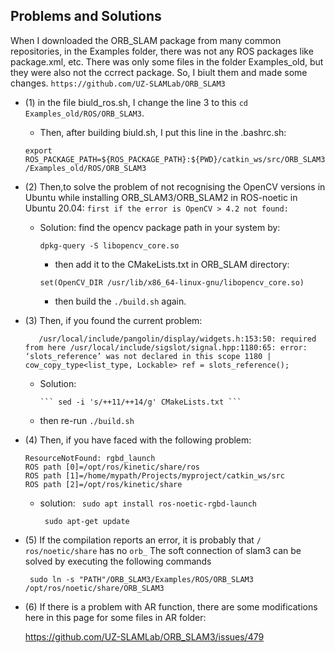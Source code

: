 ## Problems and Solutions

When I downloaded the ORB_SLAM package from many common repositories, in the Examples folder, there was not any ROS packages like package.xml, etc. There was only some files in the folder Examples_old, but they were also not the ccrrect package.
So, I biult them and made some changes. `https://github.com/UZ-SLAMLab/ORB_SLAM3`

- (1) in the file biuld_ros.sh, I change the line 3 to this `cd Examples_old/ROS/ORB_SLAM3`.

    - Then, after building biuld.sh, I put this line in the .bashrc.sh: 

    `export ROS_PACKAGE_PATH=${ROS_PACKAGE_PATH}:${PWD}/catkin_ws/src/ORB_SLAM3/Examples_old/ROS/ORB_SLAM3`


- (2) Then,to solve the problem of not recognising the OpenCV versions in Ubuntu while installing ORB_SLAM3/ORB_SLAM2 in ROS-noetic in Ubuntu 20.04:
    `first if the error is OpenCV > 4.2 not found:`
  
    - Solution: find the opencv package path in your system by:
      
        ``` dpkg-query -S libopencv_core.so ```
      
        - then add  it to the CMakeLists.txt in ORB_SLAM directory:
      
        ``` set(OpenCV_DIR /usr/lib/x86_64-linux-gnu/libopencv_core.so) ```
 
        - then build the `./build.sh` again.
     
- (3) Then, if you found the current problem:

    ```
       /usr/local/include/pangolin/display/widgets.h:153:50: required from here /usr/local/include/sigslot/signal.hpp:1180:65: error: ‘slots_reference’ was not declared in this scope 1180 | cow_copy_type<list_type, Lockable> ref = slots_reference(); 
    ```
    
  - Solution:
        
        
        ``` sed -i 's/++11/++14/g' CMakeLists.txt ```
        
  - then re-run `./build.sh`
    


 - (4) Then, if you have faced with the following problem:

    ```
    ResourceNotFound: rgbd_launch
    ROS path [0]=/opt/ros/kinetic/share/ros
    ROS path [1]=/home/mypath/Projects/myproject/catkin_ws/src
    ROS path [2]=/opt/ros/kinetic/share
    ```
    - solution:
      ``` sudo apt install ros-noetic-rgbd-launch```
  
      ``` sudo apt-get update```

    
 

- (5) If the compilation reports an error, it is probably that `/ ros/noetic/share` has no `orb_` The soft connection of slam3 can be solved by executing the following commands

  ``` sudo ln -s "PATH"/ORB_SLAM3/Examples/ROS/ORB_SLAM3 /opt/ros/noetic/share/ORB_SLAM3```


- (6) If there is a problem with AR function, there are some modifications here in this page for some files in AR folder:
  
  https://github.com/UZ-SLAMLab/ORB_SLAM3/issues/479
 


